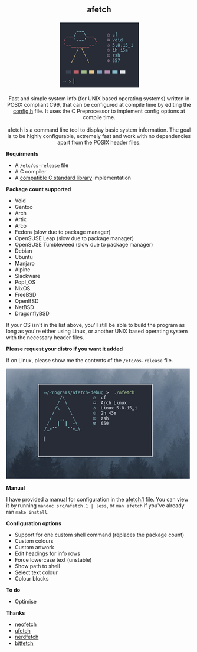 <h2 align="center"> afetch </h2>

<h3 align="center"> <img src="img/logo.png"> </h3>


<p align=center>Fast and simple system info (for UNIX based operating systems) written in POSIX compliant C99, that can be configured at compile time by editing the <a href="src/config.h">config.h</a> file. It uses the C Preprocessor to implement config options at compile time. <br> <br>
afetch is a command line tool to display basic system information. The goal is to be highly configurable, extremely fast and work with no dependencies apart from the POSIX header files. </p>

**Requirments**
*  A `/etc/os-release` file 
*  A C compiler
*  A <a href="https://en.wikipedia.org/wiki/C_POSIX_library">compatible C standard library</a> implementation

**Package count supported**

*  Void
*  Gentoo
*  Arch
*  Artix
*  Arco
*  Fedora (slow due to package manager)
*  OpenSUSE Leap (slow due to package manager)
*  OpenSUSE Tumbleweed (slow due to package manager)
*  Debian
*  Ubuntu
*  Manjaro
*  Alpine
*  Slackware
*  Pop!_OS
*  NixOS
*  FreeBSD 
*  OpenBSD 
*  NetBSD
*  DragonflyBSD

If your OS isn't in the list above, you'll still be able to build the program as long as you're either using Linux, or another UNIX based operating system with the necessary header files.


**Please request your distro if you want it added**

If on Linux, please show me the contents of the `/etc/os-release` file. 


![gif](img/preview.gif)

**Manual**

I have provided a manual for configuration in the [afetch.1](src/afetch.1) file. You can view it by running `mandoc src/afetch.1 | less`, or `man afetch` if you've already ran `make install`.


**Configuration options**
*  Support for one custom shell command (replaces the package count)
*  Custom colours
*  Custom artwork
*  Edit headings for info rows 
*  Force lowercase text (unstable)
*  Show path to shell
*  Select text colour
*  Colour blocks



**To do**
*  Optimise


**Thanks**
*  [neofetch](https://github.com/dylanaraps/neofetch)
*  [ufetch](https://github.com/jschx/ufetch)
*  [nerdfetch](https://github.com/ThatOneCalculator/NerdFetch)
*  [bitfetch](https://gitlab.com/bit9tream/bitfetch)
